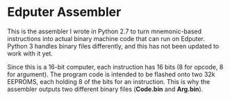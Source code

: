 # Edputer Assembler

This is the assembler I wrote in Python 2.7 to turn mnemonic-based instructions into actual binary machine code that can run on Edputer. Python 3 handles binary files differently, and this has not been updated to work with it yet. 

Since this is a 16-bit computer, each instruction has 16 bits (8 for opcode, 8 for argument). The program code is intended to be flashed onto two 32k EEPROMS, each holding 8 of the bits for an instruction. This is why the assembler outputs two different binary files (**Code.bin** and **Arg.bin**).